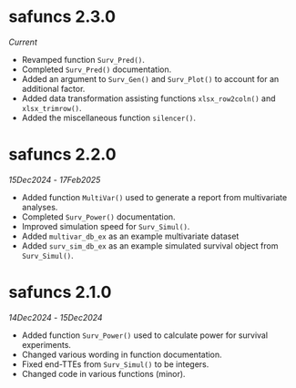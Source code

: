 # safuncs 2.3.0

*Current*

* Revamped function `Surv_Pred()`.
* Completed `Surv_Pred()` documentation.
* Added an argument to `Surv_Gen()` and `Surv_Plot()` to account for an additional factor.
* Added data transformation assisting functions `xlsx_row2coln()` and `xlsx_trimrow()`.
* Added the miscellaneous function `silencer()`.

# safuncs 2.2.0

*15Dec2024* - *17Feb2025*

* Added function `MultiVar()` used to generate a report from multivariate analyses.
* Completed `Surv_Power()` documentation.
* Improved simulation speed for `Surv_Simul()`.
* Added `multivar_db_ex` as an example multivariate dataset
* Added `surv_sim_db_ex` as an example simulated survival object from `Surv_Simul()`.

# safuncs 2.1.0

*14Dec2024* - *15Dec2024*

* Added function `Surv_Power()` used to calculate power for survival experiments.
* Changed various wording in function documentation.
* Fixed end-TTEs from `Surv_Simul()` to be integers.
* Changed code in various functions (minor).
